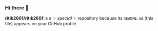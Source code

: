 ### Hi there 👋


**ritik2601/ritik2601** is a ✨ _special_ ✨ repository because its `README.md` (this file) appears on your GitHub profile.


















